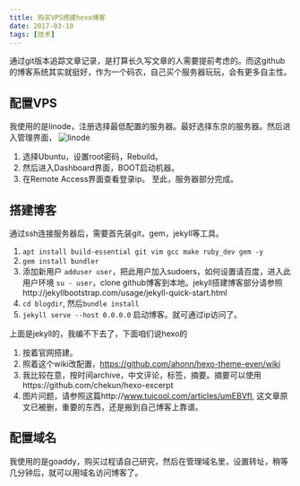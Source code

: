 ```yaml
---
title: 购买VPS搭建hexo博客
date: 2017-03-10
tags: [技术]
---
```


通过git版本追踪文章记录，是打算长久写文章的人需要提前考虑的。而这github的博客系统其实就挺好，作为一个码农，自己买个服务器玩玩，会有更多自主性。

## 配置VPS
我使用的是linode，注册选择最低配置的服务器。最好选择东京的服务器。然后进入管理界面，
![linode](blog_on_vps/linode.png)
1. 选择Ubuntu，设置root密码，Rebuild。
2. 然后进入Dashboard界面，BOOT启动机器。
3. 在Remote Access界面查看登录ip。
至此，服务器部分完成。
## 搭建博客
通过ssh连接服务器后，需要首先装git，gem，jekyll等工具。
1. `apt install build-essential git vim gcc make ruby_dev gem -y`
2. `gem install bundler`
3. 添加新用户 `adduser user`，把此用户加入sudoers，如何设置请百度，进入此用户环境 `su - user`，clone github博客到本地。jekyll搭建博客部分请参照http://jekyllbootstrap.com/usage/jekyll-quick-start.html
5. `cd blogdir`, 然后`bundle install`
6. `jekyll serve --host 0.0.0.0` 启动博客。就可通过ip访问了。  

上面是jekyll的，我编不下去了，下面咱们说hexo的
1. 按着官网搭建。
2. 照着这个wiki改配置，https://github.com/ahonn/hexo-theme-even/wiki
3. 我比较在意，按时间archive，中文评论，标签，摘要。摘要可以使用https://github.com/chekun/hexo-excerpt
4. 图片问题，请参照这篇http://www.tuicool.com/articles/umEBVfI, 这文章原文已被删，重要的东西，还是搬到自己博客上靠谱。
## 配置域名
我使用的是goaddy，购买过程请自己研究，然后在管理域名里，设置转址，稍等几分钟后，就可以用域名访问博客了。



